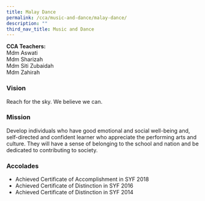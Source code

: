 ```yaml
---
title: Malay Dance
permalink: /cca/music-and-dance/malay-dance/
description: ""
third_nav_title: Music and Dance
---
```

**CCA Teachers:**   
Mdm Aswati    
Mdm Sharizah   
Mdm Siti Zubaidah   
Mdm Zahirah   

### Vision
Reach for the sky. We believe we can.

### Mission
Develop individuals who have good emotional and social well-being and, self-directed and confident learner who appreciate the performing arts and culture. They will have a sense of belonging to the school and nation and be dedicated to contributing to society.


### Accolades
* Achieved Certificate of Accomplishment in SYF 2018
* Achieved Certificate of Distinction in SYF 2016
* Achieved Certificate of Distinction in SYF 2014